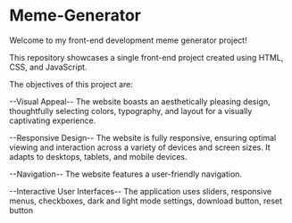 # Meme-Generator

Welcome to my front-end development meme generator project!

This repository showcases a single front-end project created using HTML, CSS, and JavaScript. 

The objectives of this project are:

--Visual Appeal--
The website boasts an aesthetically pleasing design, thoughtfully selecting colors, typography, and layout for a visually captivating experience.

--Responsive Design--
The website is fully responsive, ensuring optimal viewing and interaction across a variety of devices and screen sizes. It adapts to desktops, tablets, and mobile devices.

--Navigation--
The website features a user-friendly navigation.

--Interactive User Interfaces--
The application uses sliders, responsive menus, checkboxes, dark and light mode settings, download button, reset button


 
